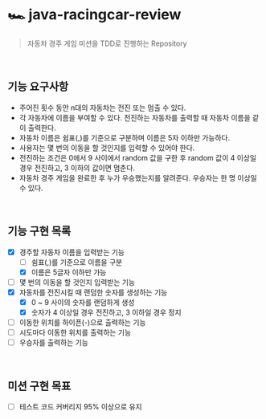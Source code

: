 # 🏎 java-racingcar-review

> 자동차 경주 게임 미션을 TDD로 진행하는 Repository

<br/>

## 기능 요구사항

- 주어진 횟수 동안 n대의 자동차는 전진 또는 멈출 수 있다.
- 각 자동차에 이름을 부여할 수 있다. 전진하는 자동차를 출력할 때 자동차 이름을 같이 출력한다.
- 자동차 이름은 쉼표(,)를 기준으로 구분하며 이름은 5자 이하만 가능하다.
- 사용자는 몇 번의 이동을 할 것인지를 입력할 수 있어야 한다.
- 전진하는 조건은 0에서 9 사이에서 random 값을 구한 후 random 값이 4 이상일 경우 전진하고, 3 이하의 값이면 멈춘다.
- 자동차 경주 게임을 완료한 후 누가 우승했는지를 알려준다. 우승자는 한 명 이상일 수 있다.

<br/>

## 기능 구현 목록

- [x] 경주할 자동차 이름을 입력받는 기능
  - [ ] 쉼표(,)를 기준으로 이름을 구분
  - [x] 이름은 5글자 이하만 가능
- [ ] 몇 번의 이동을 할 것인지 입력받는 기능
- [x] 자동차를 전진시킬 때 랜덤한 숫자를 생성하는 기능
  - [x] 0 ~ 9 사이의 숫자를 랜덤하게 생성
  - [x] 숫자가 4 이상일 경우 전진하고, 3 이하일 경우 정지
- [ ] 이동한 위치를 하이픈(-)으로 출력하는 기능
- [ ] 시도마다 이동한 위치를 출력하는 기능
- [ ] 우승자를 출력하는 기능

<br/>

## 미션 구현 목표

- [ ] 테스트 코드 커버리지 95% 이상으로 유지

